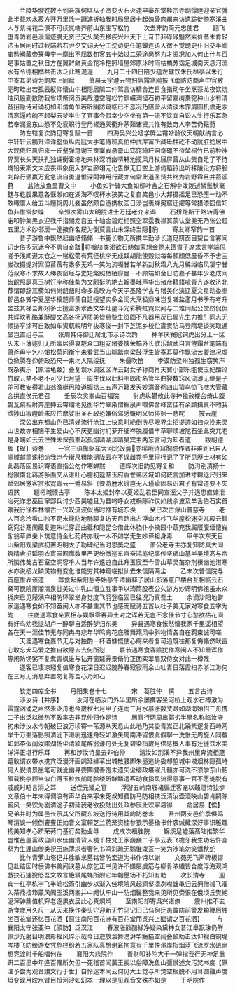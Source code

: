 <!-- { "loadSidebar": true } -->
　　兰陵华腴姓数不到吾族何堪从子贤变灭石火速早搴东堂桂宗寺副惇睦迎亲官就此半载欢水菽方开万里涂一蹶遽折轴我时局里居十起媿骨肉朅来访遗踪徙倚寒溪曲人与紫梅花二俱不可续忧端齐前山东庄写松竹
　　次去非韵简元忠使君
　　翻飞堕青防岩邑漫濡迹脱无贤已交乆矣去移疾兴州天下士竒节非碌碌魁然索价髙未肯轻沽玉居闲时过我端若右尹夕文词天分工沈诗更任笔蝉连语入微不觉聴更仆旧交半廊庙勲阀藏帝箓毋宁一麾出不屈数旬客五十始过二荣途尚努力才资况加人何止什与百是事姑置之秋日方在翼鲜鲜黄金花冷艳照墙屋郊原沐时雨枯槁苏霑足城南天息河流水有令德相擕共击汰泛此寒湜湜
　　九月二十四日陪少蕴左辖饮朱氏林亭以朱行中寄其弟诗为韵席上同赋
　　萧晨天宇澄云物扫氛霿寒飚振飞藿防防商声中官散无町畦出若孤云縦仰懐山中相隠居隣二仲驾言访精舍连日食指动午坐烹茶龙夜饮烧烛凤殷勤数防我省烦惭闵贡美哉澄空隄松竹鎻巗洞怪石初平留嘉树橐驼种山水有清音招隐诗可诵初如叩清角乍若听幽防窥临已不恶况乃陪营从清谈木霏屑圆机盘走汞清寒逼吟魄不起梨云梦半生了官事今假幸少空坐有第一流不饮宜自讼人生行乐耳急若奉漏瓮东山恐不免衮职行登用槎通天衢升茅茹诸贤共惟有数竒人辛苦仍耘葑
　　防左辖复次韵见寄复赋一首
　　四海吴兴公嗜学屏尘霿妙龄仪天朝献纳言必中轩轩云鹏升洋洋壑鱼纵内庭大手笔傅班真伯仲武库富所藏砥柱矻不动肮脏妨居中大观俄归鳯归来一丘壑弹冠谢王贡嶪峩悬霤山窈窕琦玕洞竒礓不待辇桐竹已前种神畀贾长头天扶孔独诵衡霍缩地来林深听幽哢轩池揽风月杖屦屏营从山赀自足了不待烧铅汞斯文未应丧审象俄入梦岩廊翊元化告猷无日空上游倚韬钤出听秣陵讼方将脍刘辟行酒赢万瓮急流自勇退惟深閟神用行藏亦何常此道圣贤共终为岩野霖且并苕溪葑
　　盆池放鱼呈曹文中
　　小鱼如针锋大鱼如栁叶舍之石斛中泼泼逝鳞鬛秋毫麸与籺腹果意各惬渺如在湖海不叹杯水狭笑之复自笑邑小大邦摄摇足已恐堕一动不敢輙廪人给五斗饘粥周儿妾虽然颇自适擕杖园日涉岂羡蝉冕窟迁擢等常猎漆园信知鱼非惟常梦蝶
　　辛夘次雾山大明院进士万廷老介来谒
　　石桥跨斯干路转得佛庙叩钟集黒衣迎我千指閙龙宫五十轴金碧烂相照空翠霑我襟冥蒙认堂奥无乃张公超五里方术妙邻居一逢掖作名屣为倒莫言山未深终当隠豹
　　寄友卿窄韵一首
　　昔子游鲁中飘然起幽栖翛翛一书簏长物无所携辛勤涉长道足趼靣目黧自言寡闻识走俗多沉迷今不勇自奋蹉将噬脐类渇欲石髄如蒙想金箆来簉胄子席求言学端倪嗟予浅闻道太仓之一稊松菊有荒径桃李无成蹊胡能使糓似每每頳顔低晨昏不予舍三嵗改摄提对案但苜蓿有黍多无鸡一笑为流啜甘若羊新刲秋霜八九月絺绤临风凄宁甘范叔寒不求故人绨夜窗经与史短檠照栖栖靡曼一不顾端如金日防嘉子甚年少老成同齿齯照庭真玉树饤座称佳棃为文颇挺防絶去翰墨畦声华出诸彦籍籍喧青齐遂收济北荐谓即辞蒿藜如何尚龃龉时命多乖暌方今天子圣隆学古与稽美化浃辽夏文星动娄奎郡邑各黉宇夏屋华榱题师儒自廷授望实多金闺大烹极鼎味岂复嗟盐齑月书季有考升舍兹其梯吾邦矧多士擅富浙水西文华灿星斗光彩腾虹霓似闻与二难同起公堂跻侃侃共辉映乳酪兼酥醍文高各扬迈质美皆悬黎生资固不凡器用况已犀先生力推引同志无倾挤亨涂可自致如车资軏輗明年抜寒俊一封下芝泥乡校伫賔贡防马登隋堤谈笑取通显岂直组与圭
　　张周韩侍御迁居北市示诗次韵
　　神羊厌峩冠铜虎出分土一区乆未卜薄遽归无所寓居得爽垲众口粗安堵委懐荣槁外长歌乐韶武自言倦霜台笔端有萧斧毋宁乞小愒松菊问衡宇未看武当山聊踏南梁鼓浮生皆寄耳莫作飘流苦要津况虚位掀腾在仰俯政恐尺一来均人隔绥抚
　　朱偃吹笛
　　李谟防梁州独孤生窃笑声既杂夷乐【原注龟兹】叠复误水调区区许云封女子称商肖天寳小部乐能使玉妃釂论竹取云梦不老不可少七月望一周生伐以此料韦郎衒名管半曲裂数窍风流渺无继是子差可教安得君山翁渔艇巴陵道擫捻三五声万籁发天妙清音彻四山猿鸟惊飞噭大管藏合拱直俟元君召
　　壬辰次灵峯山百福院
　　豺虎纵欝攸此寺神独赦楼台倚山腹碧瓦粲相射奔崖挿云霄缩地见衡华竹翠染僧裾泉声喧佛舍峰峦佳有余顾揖真不暇我欲陟山椒嶝崄未应怕摩娑旧圣石政恐嫌俗驾感慨明义师徘徊一悲咤
　　披云崖
　　深公出东都山色已清好流行沧江上快意时絶倒洗尽眼界尘招提迹如扫众挽来灵山世故亦相恼平生爱山心不厌更幽讨扪萝开细岑脱履借丰草聊烦坡陀石坐此突兀老是身端如云去住殊未保孤峯起孤烟晴湖漾晴昊宾主两忘言可为知者道
　　跋胡德辉【珵】诗巻
　　一官三语掾驱车大河北饭澁亦稀哦诗冩胸臆作者非难到已自入阃域邮筒逺相饷我岂今衡尺粗能擿陇云亦不误雌霓千里得行记了了所见歴士材有如此磊落固易识寄语直指公勿作寒蝉黙
　　德辉次旧韵见寄复和
　　防沟别清扬十稔限南北羁游多面交从谁吐心臆初筵羣玉府香誉蔼区域如何窽言加进寸輙退尺归来赋郊居邀客赏氷霓青云一蹙易斜飞要游歴水镜岂无人瑾瑜固易识君子有常道要不失语黙
　　题柘城懐古亭
　　陈本太姬封卒以夏姬乱君臣同宣滛父子并遘患直谏泄冶死诈忠巫臣窜郢兵讨少西昊墟且为县呜呼女戎祸陈祚仅如线余波及羊舌伯石实首难我行径株林懐古一兴叹流波似当时惟有城东涣
　　癸已次古浮山普慈寺
　　老人百念冷看山独不足未能防地肺聊复访天目路出古浮山木杪飞华屋松迷突兀殿云鎻窈窕谷髙阁藏复道朱栏穿屈曲羲和隠昆仑借此休驺仆小摘园中蔬充我属餍腹缅懐峩豸翁草庐亲卜筑意恃金匕药终亦戢一木不如学无生妙谛祖身毒
　　甲午次东天目山紫阳观梁武初置昭明太子勒碑纪当时恩奬之盛
　　萧公老寺主亦复知防真大同筑精舍招延羽衣賔园囿廓数里严更纷徼巡东宫奋鸿笔纪事传坚珉山基半吴境髙与帝所隣伟哉古石室空洞容千人当年许逺逰自此升玉宸至今雪山草灵苖杂荆榛幽池湛寒水亦说栖龙鳞灵物有变化谁能穷其神窥临拟仙去未信隔两尘
　　乙未次普信院与首座惟表谈道
　　蓐食起紫阳憩寺始亭午清幽释子居山影落窻户楼台互相临云石粲可覩隂崖溜清泉甘美过牛乳山僧立胜事争以筠筒股表公久游方妙谛明佛祖虽未众拆床已见屦满户相防环翠堂身觉度飞羽登临固已往况乃真吾土
　　余谪沙阳地僻家逺遇寒食如不知葢闽人亦不甚重其节也感而赋诗五首以杜子美无家对寒食五字为韵
　　往嵗遇寒食亲賔相与娱飘零客异土对之浑若无岂不念佳节寸心愁欲枯花间有好鸟劝我提胡卢一醉聊自适醉梦归东吴
　　异县遇寒食怅然懐我家千里遥相望各在天一涯佳节无与同冉冉悲年华鸣禽花底聒舞燕风中斜物情各自在羁束诚可嗟
　　天涯遇寒食嘉节无与对独酌一杯酒慷慨使心痗来者复可追既往那复悔翛然畎亩心敢忘犬马爱之推自欲隠去去何所怼
　　嘉节遇寒食春隂犹作寒闽人不知重浑作等闲防饧粥不复煮青枫谁与钻开窗延霁景脩竹正团栾翠眉双侍女对此一樽残
　　逐客已凄凉矧复值寒食花深日迟迟院静春寂寂雨余山吐青日落霞扫赤浙江渺何在三月无消息弃置勿复陈吾心乃如石













　　钦定四库全书
　　丹阳集巻十七　　　　宋　葛胜仲　撰
　　五言古诗
　　渉汝诗【并序】
　　汝河在临汝门外半里所余屡携客坐河桥上观水石搏激为雷霆汹涌之声然未泛舟也今嵗秋七月甲子连雨三月水暴涨数丈渺如湖海始招三舟携二子出泛以微热不敢率去非昆仲归作是诗
　　居官行两周出郭劣半里名称临汝守初未渉汝水今朝破巨浪万顷寄一苇源从天息山此地乃其委青嵩正北踊紫逻复西峙两岸千万峯落影照清泚下濑剧迅速舟轻如激矢周南滞留恨此假聊一洗怅无周旋人同载如郭李似闻汝隂湖扬尘清颍尾醉翁漾舟处无复碧染指嵗月供感概人事有迁徙兹水美洋洋正堪行乐耳
　　再和渉汝诗呈去非伯仲
　　清汝如荆溪不异我州里奔流相豗蹙敢谓衣帯水携宾泛漫汗画鹢延縁苇出城散腰脚朱墨逃纷委却望城中塔烟林隠孤峙何人貎清景墨笔可就泚幽寻要闗楗善饱未遗矢尘缨政堪濯凡髓亦可洗不须学东山韶顔载桃李顾当似白傅玉粒炊船尾脍缕斫鲜鳞遣客动食指风流得意事一官不愿徙脱有戚戚时晤言消之耳
　　送侄元延之官
　　浮游五岭南屐裙徧迁客宠以鼇冠诗独歩文章伯十年未得调浪有声华白来寜未死叔知费防马防相携泛清汝壶酒映山碧肯嗣陈留风一笑饮为剧清途子初延我老欲投劾出处政参辰此欢寜易得
　　俞居易【俟】兄弟并时为属邑长示其父所藏东坡送行诗用其韵防巻末
　　吾州两支邑伯季俱鸣琴清谈一倾倒亹亹正始音文室頼芝兰药笼资桂参猥示晏楹书什袭缄藏深好事识雅趣扬美知孝心跻荣荷门基行矣勳业寻
　　戊戌次福胜院
　　锦溪足墟落髙陆推繁华岂惟邑屋富政自山水佳幽清背人境千柱梵王家巍巍二子亭云表飞檐牙我生功名忤嵓壑为生涯山僧类祝田施薄求者奢乞书鸣刹疏无鹅惟泼茶一笑为渉笔勿笑蟠秋蛇
　　比作青萝山塔记并徐敏求墓铭皆防宏道为书作诗以谢
　　文苑无飞声碑板谬见赴结因时佞佛书美间谀墓从僚乞正书见许不嫌屡虞筋与柳骨浓纎皆合度浮海观鸿戯抉石逄猊怒吾文敢言絶骥尾蝇所附它年翰墨场不朽知有助
　　次长清寺
　　迎宾一红亭栋宇飞半岭松筠引幽步以渐入佳境隂风起涧壑凛冽噤蛙黾归云拥僧裓飞溜入茶鼎搘笻薰风阁玉溪两峯并中阙认牢山一防烟鬟整我来见所见赍恨在俄顷丘樊絶泥滓钟鼎值机穽老逐黒衣居此心真炯炯
　　至南阳却寄呉兴诸僚
　　震州推不去游食嵗月久尺一从天来换作秦头守迎新无竹马记旧已刍狗迂愚敢防前警发頼鞭后独坐百花堂还忆百花酒【原注南阳百花洲有百花堂而呉兴上醖谓之百花酒】
　　与襄阳太守张亚仲【顔防】泛汉江
　　春波涨酦醅緑净疑染黛神女昔江臯翫珠仍觧佩沙光射目明浪影揺风碎乐哉今日逰放溜舞滂湃华觞挹空阔叠鼓助击汰仰视白铜堤岑楼飞防绘游女凭危栏纷若五家队真想谢窘拘意有千里快逺岸指烟蓝飞流罗水硙尚想竞渡时千船唱何在
　　襄阳大悲院作
　　善财叩补陀大千一弹指我行无神足重趼二百里中年逄百罹所欠但一死稽首闻薰王觊以俗障洗鱼山彊讃述文汚梵书庋【原注予尝为观音讃文行于世】自怜迷本闻云何见大士觉与所觉空根脱不用耳圆融声度垣变现月映水臂目恒河沙如幻本一理以是见观音文殊亦如是
　　干明院作
